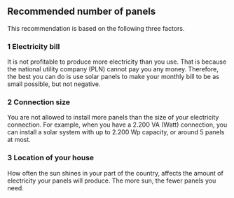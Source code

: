 ## Recommended number of panels

This recommendation is based on the following three factors.

### 1 Electricity bill
It is not profitable to produce more electricity than you use. That is because the national 
utility company (PLN) cannot pay you any money.
Therefore, the best you can do is use solar panels to make your monthly bill to be as small
possible, but not negative.

### 2 Connection size

You are not allowed to install more panels than the size of your electricity connection. For example,
when you have a 2.200 VA (Watt) connection, you can install a solar system with up to 2.200 Wp capacity, or
around 5 panels at most.

### 3 Location of your house
How often the sun shines in your part of the country, affects the amount of electricity your panels
will produce. The more sun, the fewer panels you need.